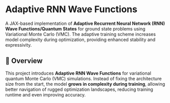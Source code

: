 # Adaptive RNN Wave Functions

A JAX-based implementation of **Adaptive Recurrent Neural Network (RNN) Wave Functions/Quantum States** for ground state problems using Variational Monte Carlo (VMC). The adaptive training scheme increases model complexity during optimization, providing enhanced stability and expressivity.

## 🚀 Overview

This project introduces **Adaptive RNN Wave Functions** for variational quantum Monte Carlo (VMC) simulations. Instead of fixing the architecture size from the start, the model **grows in complexity during training**, allowing better navigation of rugged optimization landscapes, reducing training runtime and even improving accuracy.
